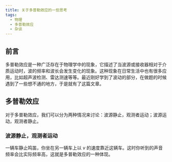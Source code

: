 ```yaml
---
title: 关于多普勒效应的一些思考
tags:
  - 物理
  - 多普勒效应
  - 杂谈
---
```


## 前言

多普勒效应是一种广泛存在于物理学中的现象，它描述了当波源或接收器相对于介质运动时，波的频率和波长会发生变化的现象。这种现象在日常生活中也有很多应用，比如超声波检测、雷达测速等等。最近刚好学到了波动的部分，在做题的时候遇到了一些想不通的地方，于是就有了这篇文章。

## 多普勒效应

对于多普勒效应，我们可以分为两种情况来讨论：波源静止，观测者运动；波源运动，观测者静止。

### 波源静止，观测者运动

一辆车静止鸣笛，你坐在另一辆车上以 $v$ 的速度靠近这辆车。这时你听到的声音频率会比实际频率高，这就是多普勒效应的一种体现。